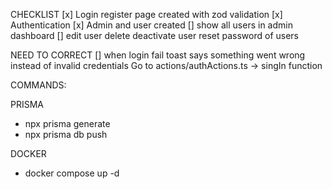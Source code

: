 CHECKLIST
[x] Login register page created with zod validation
[x] Authentication
[x] Admin and user created
[] show all users in admin dashboard
[] edit user delete deactivate user reset password of users

NEED TO CORRECT
[] when login fail toast says something went wrong instead of invalid credentials Go to actions/authActions.ts -> singIn function

COMMANDS:

PRISMA

- npx prisma generate
- npx prisma db push

DOCKER

- docker compose up -d
